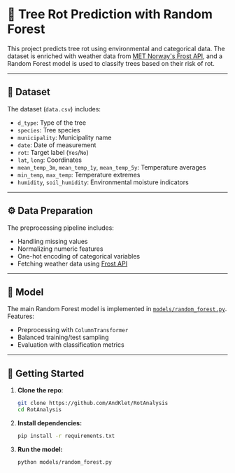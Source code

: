 # 🌲 Tree Rot Prediction with Random Forest

This project predicts tree rot using environmental and categorical data. The dataset is enriched with weather data from [MET Norway's Frost API](https://frost.met.no/), and a Random Forest model is used to classify trees based on their risk of rot.

---

## 📁 Dataset

The dataset (`data.csv`) includes:

- `d_type`: Type of the tree
- `species`: Tree species
- `municipality`: Municipality name
- `date`: Date of measurement
- `rot`: Target label (`Yes`/`No`)
- `lat`, `long`: Coordinates
- `mean_temp_3m`, `mean_temp_1y`, `mean_temp_5y`: Temperature averages
- `min_temp`, `max_temp`: Temperature extremes
- `humidity`, `soil_humidity`: Environmental moisture indicators

---

## ⚙️ Data Preparation

The preprocessing pipeline includes:

- Handling missing values
- Normalizing numeric features
- One-hot encoding of categorical variables
- Fetching weather data using [Frost API](https://frost.met.no/)

---

## 🧠 Model

The main Random Forest model is implemented in [`models/random_forest.py`](models/random_forest.py). Features:

- Preprocessing with `ColumnTransformer`
- Balanced training/test sampling
- Evaluation with classification metrics

---

## 🚀 Getting Started

1. **Clone the repo**:
   ```bash
   git clone https://github.com/AndKlet/RotAnalysis
   cd RotAnalysis


2. **Install dependencies:**
    ```bash
    pip install -r requirements.txt

3. **Run the model:**
    ```bash
    python models/random_forest.py